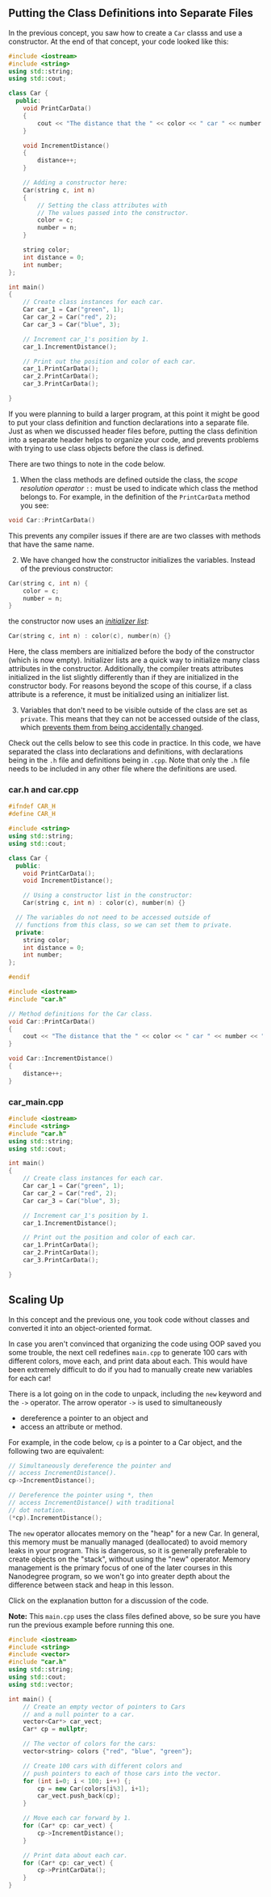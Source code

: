 ## Putting the Class Definitions into Separate Files

In the previous concept, you saw how to create a `Car` classs and use a constructor. At the end of that concept, your code looked like this:

```cpp
#include <iostream>
#include <string>
using std::string;
using std::cout;

class Car {
  public:
    void PrintCarData()
    {
        cout << "The distance that the " << color << " car " << number << " has traveled is: " << distance << "\n";
    }

    void IncrementDistance()
    {
        distance++;
    }

    // Adding a constructor here:
    Car(string c, int n)
    {
        // Setting the class attributes with
        // The values passed into the constructor.
        color = c;
        number = n;
    }

    string color;
    int distance = 0;
    int number;
};

int main()
{
    // Create class instances for each car.
    Car car_1 = Car("green", 1);
    Car car_2 = Car("red", 2);
    Car car_3 = Car("blue", 3);

    // Increment car_1's position by 1.
    car_1.IncrementDistance();

    // Print out the position and color of each car.
    car_1.PrintCarData();
    car_2.PrintCarData();
    car_3.PrintCarData();

}
```

If you were planning to build a larger program, at this point it might be good to put your class definition and function declarations into a separate file. Just as when we discussed header files before, putting the class definition into a separate header helps to organize your code, and prevents problems with trying to use class objects before the class is defined.

There are two things to note in the code below.

1. When the class methods are defined outside the class, the _scope resolution operator_ `::` must be used to indicate which class the method belongs to. For example, in the definition of the `PrintCarData` method you see:

```cpp
void Car::PrintCarData()
```

This prevents any compiler issues if there are are two classes with methods that have the same name.

2. We have changed how the constructor initializes the variables. Instead of the previous constructor:

```cpp
Car(string c, int n) {
    color = c;
    number = n;
}
```

the constructor now uses an [_initializer list_](https://en.cppreference.com/w/cpp/language/initializer_list):

```cpp
Car(string c, int n) : color(c), number(n) {}
```

Here, the class members are initialized before the body of the constructor (which is now empty). Initializer lists are a quick way to initialize many class attributes in the constructor. Additionally, the compiler treats attributes initialized in the list slightly differently than if they are initialized in the constructor body. For reasons beyond the scope of this course, if a class attribute is a reference, it must be initialized using an initializer list.

3. Variables that don't need to be visible outside of the class are set as `private`. This means that they can not be accessed outside of the class, which [prevents them from being accidentally changed](https://github.com/isocpp/CppCoreGuidelines/blob/master/CppCoreGuidelines.md#Rc-private).

Check out the cells below to see this code in practice. In this code, we have separated the class into declarations and definitions, with declarations being in the `.h` file and definitions being in `.cpp`. Note that only the `.h` file needs to be included in any other file where the definitions are used.

### car.h and car.cpp

```c++
#ifndef CAR_H
#define CAR_H

#include <string>
using std::string;
using std::cout;

class Car {
  public:
    void PrintCarData();
    void IncrementDistance();

    // Using a constructor list in the constructor:
    Car(string c, int n) : color(c), number(n) {}

  // The variables do not need to be accessed outside of
  // functions from this class, so we can set them to private.
  private:
    string color;
    int distance = 0;
    int number;
};

#endif
```

```c++
#include <iostream>
#include "car.h"

// Method definitions for the Car class.
void Car::PrintCarData()
{
    cout << "The distance that the " << color << " car " << number << " has traveled is: " << distance << "\n";
}

void Car::IncrementDistance()
{
    distance++;
}
```

### car_main.cpp

```c++
#include <iostream>
#include <string>
#include "car.h"
using std::string;
using std::cout;

int main()
{
    // Create class instances for each car.
    Car car_1 = Car("green", 1);
    Car car_2 = Car("red", 2);
    Car car_3 = Car("blue", 3);

    // Increment car_1's position by 1.
    car_1.IncrementDistance();

    // Print out the position and color of each car.
    car_1.PrintCarData();
    car_2.PrintCarData();
    car_3.PrintCarData();

}
```

## Scaling Up

In this concept and the previous one, you took code without classes and converted it into an object-oriented format.

In case you aren't convinced that organizing the code using OOP saved you some trouble, the next cell redefines `main.cpp` to generate 100 cars with different colors, move each, and print data about each. This would have been extremely difficult to do if you had to manually create new variables for each car!

There is a lot going on in the code to unpack, including the `new` keyword and the `->` operator. The arrow operator `->` is used to simultaneously

- dereference a pointer to an object and
- access an attribute or method.

For example, in the code below, `cp` is a pointer to a Car object, and the following two are equivalent:

```cpp
// Simultaneously dereference the pointer and
// access IncrementDistance().
cp->IncrementDistance();

// Dereference the pointer using *, then
// access IncrementDistance() with traditional
// dot notation.
(*cp).IncrementDistance();
```

The `new` operator allocates memory on the "heap" for a new Car. In general, this memory must be manually managed (deallocated) to avoid memory leaks in your program. This is dangerous, so it is generally preferable to create objects on the "stack", without using the "new" operator. Memory management is the primary focus of one of the later courses in this Nanodegree program, so we won't go into greater depth about the difference between stack and heap in this lesson.

Click on the explanation button for a discussion of the code.

**Note:** This `main.cpp` uses the class files defined above, so be sure you have run the previous example before running this one.

```c++
#include <iostream>
#include <string>
#include <vector>
#include "car.h"
using std::string;
using std::cout;
using std::vector;

int main() {
    // Create an empty vector of pointers to Cars
    // and a null pointer to a car.
    vector<Car*> car_vect;
    Car* cp = nullptr;

    // The vector of colors for the cars:
    vector<string> colors {"red", "blue", "green"};

    // Create 100 cars with different colors and
    // push pointers to each of those cars into the vector.
    for (int i=0; i < 100; i++) {;
        cp = new Car(colors[i%3], i+1);
        car_vect.push_back(cp);
    }

    // Move each car forward by 1.
    for (Car* cp: car_vect) {
        cp->IncrementDistance();
    }

    // Print data about each car.
    for (Car* cp: car_vect) {
        cp->PrintCarData();
    }
}
```
